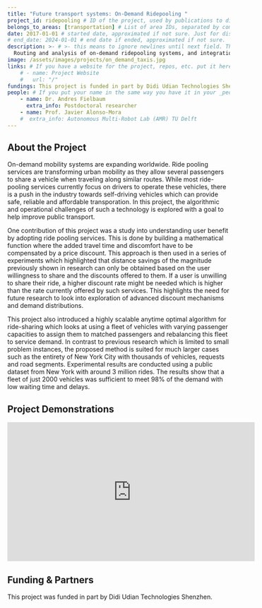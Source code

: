 ```yaml
---
title: "Future transport systems: On-Demand Ridepooling "
project_id: ridepooling # ID of the project, used by publications to display in this project.
belongs_to_areas: [transportation] # List of area IDs, separated by commas.
date: 2017-01-01 # started date, approximated if not sure. Just for display purposes and ordering
# end_date: 2024-01-01 # end date if ended, approximated if not sure.
description: >- # >- this means to ignore newlines until next field. This is the short project description, displayed in the project's card"
  Routing and analysis of on-demand ridepooling systems, and integration into public transport. 
image: /assets/images/projects/on_demand_taxis.jpg
links: # If you have a website for the project, repos, etc. put it here.
    # - name: Project Website
    #   url: "/"
fundings: This project is funded in part by Didi Udian Technologies Shenzhen.
people: # If you put your name in the same way you have it in your _people entry, your preferred link will be added. extra_info is optional.
    - name: Dr. Andres Fielbaum
      extra_info: Postdoctoral researcher
    - name: Prof. Javier Alonso-Mora
    #  extra_info: Autonomous Multi-Robot Lab (AMR) TU Delft
---
```

<!-- Here you put the main body of the page, in markdown. You can also mix in html, or change this .md to .html -->
<!-- The fields of People, Funding, Links and Publications will be generated automatically -->

## About the Project

On-demand mobility systems are expanding worldwide. Ride pooling services are transforming urban mobility as they allow several passengers to share a vehicle when traveling along similar routes. While most ride-pooling services currently focus on drivers to operate these vehicles, there is a push in the industry towards self-driving vehicles which can provide safe, reliable and affordable transporation. In this project, the algorithmic and operational challenges of such a technology is explored with a goal to help improve public transport. 

One contribution of this project was a study into understanding user benefit by adopting ride pooling services. This is done by building a mathematical function where the added travel time and discomfort have to be compensated by a price discount. This approach is then used in a series of experiments which highlighted that distance savings of the magnitude previously shown in research can only be obtained based on the user willingness to share and the discounts offered to them. If a user is unwilling to share their ride, a higher discount rate might be needed which is higher than the rate currently offered by such services. This highlights the need for future research to look into exploration of advanced discount mechanisms and demand distributions. 

This project also introduced a highly scalable anytime optimal algorithm for ride-sharing which looks at using a fleet of vehicles with varying passenger capacities to assign them to matched passengers and rebalancing this fleet to service demand. In contrast to previous research which is limited to small problem instances, the proposed method is suited for much larger cases such as the entirety of New York City with thousands of vehicles, requests and road segments. Experimental results are conducted using a public dataset from New York with around 3 million rides. The results show that a fleet of just 2000 vehicles was sufficient to meet 98% of the demand with low waiting time and delays.   

## Project Demonstrations

<div class="video-wrapper ratio ratio-16x9"> 
  <iframe width="560" height="315" src="https://www.youtube.com/embed/xHWrRci0H54?si=u6Vs35WfOK3fPhYY&mute=1" title="YouTube video player" frameborder="0" allow="accelerometer; autoplay; clipboard-write; encrypted-media; gyroscope; picture-in-picture; web-share" referrerpolicy="strict-origin-when-cross-origin" allowfullscreen></iframe>
</div>


## Funding & Partners

This project was funded in part by Didi Udian Technologies Shenzhen.
